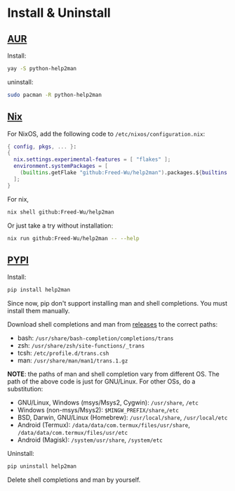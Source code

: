 # Install & Uninstall

## [AUR](https://aur.archlinux.org/packages/python-help2man)

Install:

```sh
yay -S python-help2man
```

uninstall:

```sh
sudo pacman -R python-help2man
```

## [Nix](https://nixos.org)

For NixOS, add the following code to `/etc/nixos/configuration.nix`:

```nix
{ config, pkgs, ... }:
{
  nix.settings.experimental-features = [ "flakes" ];
  environment.systemPackages = [
    (builtins.getFlake "github:Freed-Wu/help2man").packages.${builtins.currentSystem}.default
  ];
}
```

For nix,

```sh
nix shell github:Freed-Wu/help2man
```

Or just take a try without installation:

```sh
nix run github:Freed-Wu/help2man -- --help
```

## [PYPI](https://pypi.org/project/help2man)

Install:

```sh
pip install help2man
```

Since now, pip don't support installing man and shell completions.
You must install them manually.

Download shell completions and man from
[releases](https://github.com/Freed-Wu/help2man/releases) to the correct
paths:

- bash: `/usr/share/bash-completion/completions/trans`
- zsh: `/usr/share/zsh/site-functions/_trans`
- tcsh: `/etc/profile.d/trans.csh`
- man: `/usr/share/man/man1/trans.1.gz`

**NOTE**: the paths of man and shell completion vary from different OS. The path
of the above code is just for GNU/Linux. For other OSs, do a substitution:

- GNU/Linux, Windows (msys/Msys2, Cygwin): `/usr/share`, `/etc`
- Windows (non-msys/Msys2): `$MINGW_PREFIX/share`,`/etc`
- BSD, Darwin, GNU/Linux (Homebrew): `/usr/local/share`, `/usr/local/etc`
- Android (Termux): `/data/data/com.termux/files/usr/share`,
  `/data/data/com.termux/files/usr/etc`
- Android (Magisk): `/system/usr/share`, `/system/etc`

Uninstall:

```sh
pip uninstall help2man
```

Delete shell completions and man by yourself.
